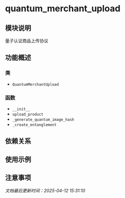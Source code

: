 # quantum_merchant_upload

## 模块说明
量子认证商品上传协议

## 功能概述

### 类

- `QuantumMerchantUpload`

### 函数

- `__init__`
- `upload_product`
- `_generate_quantum_image_hash`
- `_create_entanglement`

## 依赖关系

## 使用示例

## 注意事项

*文档最后更新时间：2025-04-12 15:31:10*